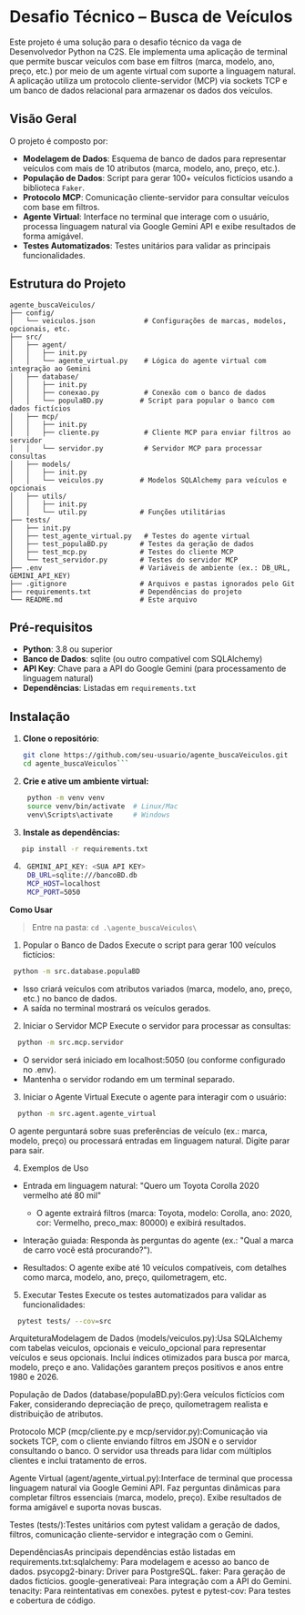 # Desafio Técnico – Busca de Veículos

Este projeto é uma solução para o desafio técnico da vaga de Desenvolvedor Python na C2S. Ele implementa uma aplicação de terminal que permite buscar veículos com base em filtros (marca, modelo, ano, preço, etc.) por meio de um agente virtual com suporte a linguagem natural. A aplicação utiliza um protocolo cliente-servidor (MCP) via sockets TCP e um banco de dados relacional para armazenar os dados dos veículos.

## Visão Geral

O projeto é composto por:

- **Modelagem de Dados**: Esquema de banco de dados para representar veículos com mais de 10 atributos (marca, modelo, ano, preço, etc.).
- **População de Dados**: Script para gerar 100+ veículos fictícios usando a biblioteca `Faker`.
- **Protocolo MCP**: Comunicação cliente-servidor para consultar veículos com base em filtros.
- **Agente Virtual**: Interface no terminal que interage com o usuário, processa linguagem natural via Google Gemini API e exibe resultados de forma amigável.
- **Testes Automatizados**: Testes unitários para validar as principais funcionalidades.

## Estrutura do Projeto
```
agente_buscaVeiculos/
├── config/
│   └── veiculos.json            # Configurações de marcas, modelos, opcionais, etc.
├── src/
│   ├── agent/
│   │   ├── init.py
│   │   └── agente_virtual.py    # Lógica do agente virtual com integração ao Gemini
│   ├── database/
│   │   ├── init.py
│   │   ├── conexao.py           # Conexão com o banco de dados
│   │   └── populaBD.py         # Script para popular o banco com dados fictícios
│   ├── mcp/
│   │   ├── init.py
│   │   ├── cliente.py           # Cliente MCP para enviar filtros ao servidor
│   │   └── servidor.py          # Servidor MCP para processar consultas
│   ├── models/
│   │   ├── init.py
│   │   └── veiculos.py         # Modelos SQLAlchemy para veículos e opcionais
│   ├── utils/
│   │   ├── init.py
│   │   └── util.py             # Funções utilitárias
├── tests/
│   ├── init.py
│   ├── test_agente_virtual.py   # Testes do agente virtual
│   ├── test_populaBD.py        # Testes da geração de dados
│   ├── test_mcp.py             # Testes do cliente MCP
│   └── test_servidor.py        # Testes do servidor MCP
├── .env                        # Variáveis de ambiente (ex.: DB_URL, GEMINI_API_KEY)
├── .gitignore                  # Arquivos e pastas ignorados pelo Git
├── requirements.txt            # Dependências do projeto
└── README.md                   # Este arquivo

```


## Pré-requisitos

- **Python**: 3.8 ou superior
- **Banco de Dados**: sqlite (ou outro compatível com SQLAlchemy)
- **API Key**: Chave para a API do Google Gemini (para processamento de linguagem natural)
- **Dependências**: Listadas em `requirements.txt`

## Instalação

1. **Clone o repositório**:
   ```bash
   git clone https://github.com/seu-usuario/agente_buscaVeiculos.git
   cd agente_buscaVeiculos```

2. **Crie e ative um ambiente virtual:**
   ``` bash
    python -m venv venv
    source venv/bin/activate  # Linux/Mac
    venv\Scripts\activate     # Windows
   ```
3. **Instale as dependências:**
  ``` bash
     pip install -r requirements.txt
  ```

4. 
   ``` bash
    GEMINI_API_KEY: <SUA API KEY>
    DB_URL=sqlite:///bancoBD.db
    MCP_HOST=localhost
    MCP_PORT=5050
   ```

**Como Usar**
> Entre na pasta:  `cd .\agente_buscaVeiculos\` 

1. Popular o Banco de Dados Execute o script para gerar 100 veículos fictícios:
  ```bash
   python -m src.database.populaBD
  ```
- Isso criará veículos com atributos variados (marca, modelo, ano, preço, etc.) no banco de dados.
- A saída no terminal mostrará os veículos gerados.


2. Iniciar o Servidor MCP
Execute o servidor para processar as consultas:
  ```bash
    python -m src.mcp.servidor
  ```
- O servidor será iniciado em localhost:5050 (ou conforme configurado no .env).
- Mantenha o servidor rodando em um terminal separado.


3. Iniciar o Agente Virtual
Execute o agente para interagir com o usuário:
  ```bash
    python -m src.agent.agente_virtual
  ```
O agente perguntará sobre suas preferências de veículo (ex.: marca, modelo, preço) ou processará entradas em linguagem natural.
Digite parar para sair.



4. Exemplos de Uso
- Entrada em linguagem natural: "Quero um Toyota Corolla 2020 vermelho até 80 mil"
  - O agente extrairá filtros (marca: Toyota, modelo: Corolla, ano: 2020, cor: Vermelho, preco_max: 80000) e exibirá resultados.

- Interação guiada: Responda às perguntas do agente (ex.: "Qual a marca de carro você está procurando?").
- Resultados: O agente exibe até 10 veículos compatíveis, com detalhes como marca, modelo, ano, preço, quilometragem, etc.

5. Executar Testes
Execute os testes automatizados para validar as funcionalidades:
  ```bash
    pytest tests/ --cov=src
  ```



ArquiteturaModelagem de Dados (models/veiculos.py):Usa SQLAlchemy com tabelas veiculos, opcionais e veiculo_opcional para representar veículos e seus opcionais.
Inclui índices otimizados para busca por marca, modelo, preço e ano.
Validações garantem preços positivos e anos entre 1980 e 2026.

População de Dados (database/populaBD.py):Gera veículos fictícios com Faker, considerando depreciação de preço, quilometragem realista e distribuição de atributos.

Protocolo MCP (mcp/cliente.py e mcp/servidor.py):Comunicação via sockets TCP, com o cliente enviando filtros em JSON e o servidor consultando o banco.
O servidor usa threads para lidar com múltiplos clientes e inclui tratamento de erros.

Agente Virtual (agent/agente_virtual.py):Interface de terminal que processa linguagem natural via Google Gemini API.
Faz perguntas dinâmicas para completar filtros essenciais (marca, modelo, preço).
Exibe resultados de forma amigável e suporta novas buscas.

Testes (tests/):Testes unitários com pytest validam a geração de dados, filtros, comunicação cliente-servidor e integração com o Gemini.

DependênciasAs principais dependências estão listadas em requirements.txt:sqlalchemy: Para modelagem e acesso ao banco de dados.
psycopg2-binary: Driver para PostgreSQL.
faker: Para geração de dados fictícios.
google-generativeai: Para integração com a API do Gemini.
tenacity: Para reintentativas em conexões.
pytest e pytest-cov: Para testes e cobertura de código.



